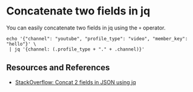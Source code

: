 # Concatenate two fields in jq

You can easily concatenate two fields in jq using the `+` operator.

```shell
echo '{"channel": "youtube", "profile_type": "video", "member_key": "hello"}' \
 | jq '{channel: (.profile_type + "." + .channel)}'
```

## Resources and References

- [StackOverflow: Concat 2 fields in JSON using jq](https://stackoverflow.com/questions/37710718/concat-2-fields-in-json-using-jq)
